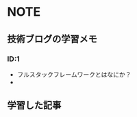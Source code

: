 # NOTE

## 技術ブログの学習メモ

<!-- 記事ID -->
### ID:1
- フルスタックフレームワークとはなにか？
- 





<!-- 学習の記録 -->
## 学習した記事

